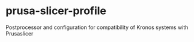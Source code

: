 # prusa-slicer-profile
Postprocessor and configuration for compatibility of Kronos systems with Prusaslicer
